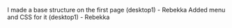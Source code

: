I made a base structure on the first page (desktop1) - Rebekka
Added menu and CSS for it (desktop1) - Rebekka

